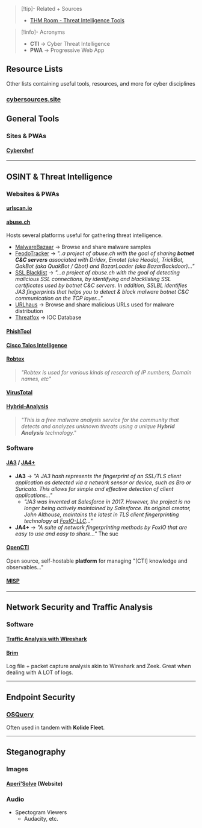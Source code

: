 > [!tip]- Related + Sources
> - [THM Room - Threat Intelligence Tools](https://tryhackme.com/room/threatinteltools)

> [!info]- Acronyms
> - **CTI** → Cyber Threat Intelligence
> - **PWA** → Progressive Web App

## Resource Lists
Other lists containing useful tools, resources, and more for cyber disciplines

### [cybersources.site](https://cybersources.site/)


## General Tools

### Sites & PWAs

#### [Cyberchef](https://cyberchef.org/)

---

## OSINT & Threat Intelligence

### Websites & PWAs
#### [urlscan.io](https://urlscan.io/)


#### [abuse.ch](https://abuse.ch/)
Hosts several platforms useful for gathering threat intelligence.

- [MalwareBazaar](https://bazaar.abuse.ch) → Browse and share malware samples
- [FeodoTracker](https://feodotracker.abuse.ch) → *"..a project of abuse.ch with the goal of sharing **botnet C&C servers** associated with Dridex, Emotet (aka Heodo), TrickBot, QakBot (aka QuakBot / Qbot) and BazarLoader (aka BazarBackdoor)..."*
- [SSL Blacklist](https://sslbl.abuse.ch) → *"...a project of abuse.ch with the goal of detecting malicious SSL connections, by identifying and blacklisting SSL certificates used by botnet C&C servers. In addition, SSLBL identifies JA3 fingerprints that helps you to detect & block malware botnet C&C communication on the TCP layer..."*
- [URLhaus](https://urlhaus.abuse.ch) → Browse and share malicious URLs used for malware distribution
- [Threatfox](https://threatfox.abuse.ch) → IOC Database

#### [PhishTool](https://www.phishtool.com/)

#### [Cisco Talos Intelligence](https://talosintelligence.com/)

#### [Robtex](https://www.robtex.com/)
> *"Robtex is used for various kinds of research of IP numbers, Domain names, etc"*

#### [VirusTotal](https://www.virustotal.com)


#### [Hybrid-Analysis](https://www.hybrid-analysis.com/)
> *"This is a free malware analysis service for the community that detects and analyzes unknown threats using a unique **Hybrid Analysis** technology."*


### Software

#### [JA3](https://github.com/salesforce/ja3) / [JA4+](https://github.com/FoxIO-LLC/ja4)

- **JA3** → *"A JA3 hash represents the fingerprint of an SSL/TLS client application as detected via a network sensor or device, such as Bro or Suricata. This allows for simple and effective detection of client applications..."*
	- *"JA3 was invented at Salesforce in 2017. However, the project is no longer being actively maintained by Salesforce. Its original creator, John Althouse, maintains the latest in TLS client fingerprinting technology at [FoxIO-LLC](https://github.com/FoxIO-LLC/ja4)..."*
- **JA4+** → *"A suite of network fingerprinting methods by FoxIO that are easy to use and easy to share..."* The suc

#### [OpenCTI](https://github.com/OpenCTI-Platform/opencti)
Open source, self-hostable **platform** for managing "\[CTI] knowledge and observables..."


#### [MISP](https://www.misp-project.org/)


---
## Network Security and Traffic Analysis

### Software

#### [Traffic Analysis with Wireshark](../Unsorted/Traffic%20Analysis%20with%20Wireshark.md)

#### [Brim](https://www.brimdata.io/)
Log file + packet capture analysis akin to Wireshark and Zeek. Great when dealing with A LOT of logs.

---

## Endpoint Security

### [OSQuery](https://osquery.io/)
Often used in tandem with **Kolide Fleet**.




---

## Steganography

### Images

#### [Aperi'Solve](https://www.aperisolve.com/) (Website)


### Audio

- Spectogram Viewers
	- Audacity, etc.


